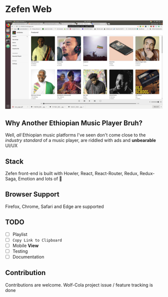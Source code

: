 # Zefen Web

![Zefen](https://raw.githubusercontent.com/dagi377/zefen/master/zefen.png "Zefen")

## Why Another Ethiopian Music Player Bruh?
Well, _all_ Ethiopian music platforms I've seen don't come close to the _industry standard_ of a music player, are riddled with ads and **unbearable** UI/UX

## Stack
Zefen front-end is built with Howler, React, React-Router, Redux, Redux-Saga, Emotion and lots of 🍺

## Browser Support
Firefox, Chrome, Safari and Edge are supported

## TODO
- [ ] Playlist
- [ ] `Copy Link to Clipboard`
- [ ] Mobile **View**
- [ ] Testing
- [ ] Documentation

## Contribution
Contributions are welcome. Wolf-Cola project issue / feature tracking is done
